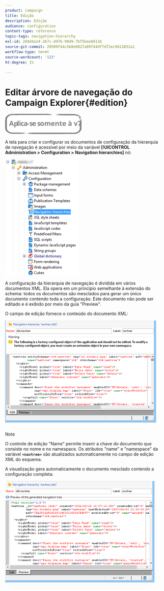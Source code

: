 ```yaml
---
product: campaign
title: Edição
description: Edição
audience: configuration
content-type: reference
topic-tags: navigation-hierarchy
exl-id: 204d4a24-267c-4976-90d9-7bf5bee8d116
source-git-commit: 20509f44c5b8e0827a09f44dffdf2ec9d11652a1
workflow-type: tm+mt
source-wordcount: '123'
ht-degree: 1%

---
```


# Editar árvore de navegação do Campaign Explorer{#edition}

![](../../assets/v7-only.svg)

A tela para criar e configurar os documentos de configuração da hierarquia de navegação é acessível por meio da variável **[!UICONTROL Administration > Configuration > Navigation hierarchies]** nó:

![](assets/d_ncs_integration_navigation_arbo.png)

A configuração da hierarquia de navegação é dividida em vários documentos XML. Ela opera em um princípio semelhante à extensão do schema: todos os documentos são mesclados para gerar um único documento contendo toda a configuração. Este documento não pode ser editado e é exibido por meio da guia &quot;Preview&quot;.

O campo de edição fornece o conteúdo do documento XML:

![](assets/d_ncs_integration_navigation_edit.png)

>[!NOTE]
>
>O controle de edição &quot;Name&quot; permite inserir a chave do documento que consiste no nome e no namespace. Os atributos &quot;name&quot; e &quot;namespace&quot; da variável **`<navtree>`** são atualizados automaticamente no campo de edição XML do esquema.

A visualização gera automaticamente o documento mesclado contendo a configuração completa:

![](assets/d_ncs_integration_navigation_preview.png)

